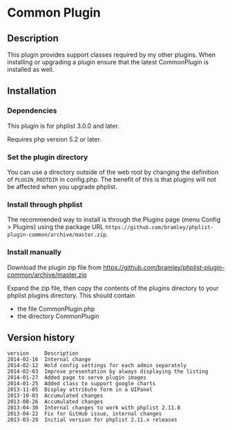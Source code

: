 # Common Plugin #

## Description ##
This plugin provides support classes required by my other plugins.
When installing or upgrading a plugin ensure that the latest CommonPlugin is installed as well.

## Installation ##

### Dependencies ###

This plugin is for phplist 3.0.0 and later.

Requires php version 5.2 or later.

### Set the plugin directory ###
You can use a directory outside of the web root by changing the definition of `PLUGIN_ROOTDIR` in config.php.
The benefit of this is that plugins will not be affected when you upgrade phplist.

### Install through phplist ###
The recommended way to install is through the Plugins page (menu Config > Plugins) using the package URL `https://github.com/bramley/phplist-plugin-common/archive/master.zip`.

### Install manually ###
Download the plugin zip file from <https://github.com/bramley/phplist-plugin-common/archive/master.zip>

Expand the zip file, then copy the contents of the plugins directory to your phplist plugins directory.
This should contain

* the file CommonPlugin.php
* the directory CommonPlugin

## Version history ##

    version     Description
    2014-02-16  Internal change
    2014-02-12  Hold config settings for each admin separately
    2014-02-03  Improve presentation by always displaying the listing
    2014-01-27  Added page to serve plugin images
    2014-01-25  Added class to support google charts
    2013-11-05  Display attribute form in a UIPanel
    2013-10-03  Accumulated changes
    2013-08-26  Accumulated changes
    2013-04-30  Internal changes to work with phplist 2.11.8
    2013-04-22  Fix for GitHub issue, internal changes
    2013-03-29  Initial version for phplist 2.11.x releases
